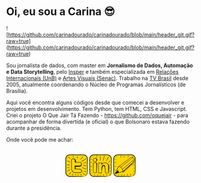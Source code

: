 # Oi, eu sou a Carina 😎

![https://github.com/carinadourado/carinadourado/blob/main/header_git.gif?raw=true]
(https://github.com/carinadourado/carinadourado/blob/main/header_git.gif?raw=true)

Sou jornalista de dados, com master em **Jornalismo de Dados, Automação e Data Storytelling**, pelo [Insper](https://www.insper.edu.br/pos-graduacao/master-em-jornalismo-de-dados-automacao-e-data-storytelling/) e também especializada em [Relações Internacionais (UnB)](http://irel.unb.br/) e [Artes Visuais (Senac)](https://www.ead.senac.br/pos-graduacao/gestao-cultural-cultura-desenvolvimento-e-mercado/). Trabalho na [TV Brasil](https://tvbrasil.ebc.com.br/) desde 2005, atualmente coordenando o Núcleo de Programas Jornalísticos (de Brasília).

Aqui você encontra alguns códigos desde que comecei a desenvolver e projetos em desenvolvimento. Tem Python, tem HTML, CSS e Javascript. Criei o projeto O Que Jair Tá Fazendo - https://github.com/oquejair - para acompanhar de forma divertida (e oficial) o que Bolsonaro estava fazendo durante a presidência.

Onde você pode me achar:

<div style="display: inline_block;" align="center"><br>
  <a href="https://twitter.com/carinadourado" target="_blank"><img align="center" height="60" width="60" src="https://github.com/carinadourado/carinadourado/blob/main/twitter_icon.jpg?raw=true"></a>
  <a href="https://www.linkedin.com/in/carinadourado" target="_blank"><img align="center" height="60" width="60" src="https://github.com/carinadourado/carinadourado/blob/main/linkedin_icon.jpg?raw=true"></a>
  <a href="mailto:carina.dourado@gmail.com"><img align="center" height="60" width="60" src="https://github.com/carinadourado/carinadourado/blob/main/email_icon.jpg?raw=true"></a>
</div>
